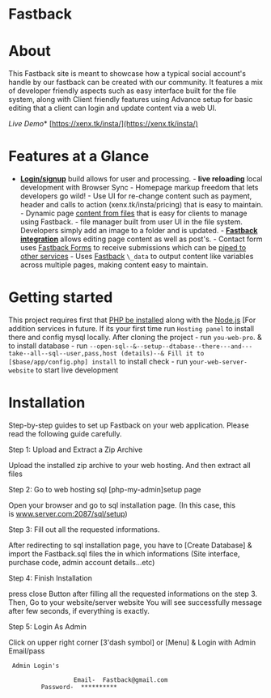 # Fastback

# About

This Fastback site is meant to showcase how a typical social account's handle by our fastback
 can be created with our community. It features a mix of developer friendly aspects such as easy interface built for the file system, along with Client friendly features using Advance setup for basic editing that a client can login and update content via a web UI.

*Live Demo** 
[https://xenx.tk/insta/](https://xenx.tk/insta/)

# Features at a Glance 
- **[Login/signup](https://xenx.tk/insta/)** build allows for user and processing. - **live reloading** local development with Browser Sync - Homepage markup freedom that lets developers go wild! - Use UI for re-change content such as payment, header and calls to action (xenx.tk/insta/pricing) that is easy to maintain. - Dynamic page [content from files](https://xenx.tk/insta/) that is easy for clients to manage using Fastback. - file manager built from user UI in the file system. Developers simply add an image to a folder and is updated. - **[Fastback integration](https://xenx.tk/insta/)** allows editing page content as well as post's. - Contact form uses [Fastback Forms](https://xenx.tk/docs/form-handling/) to receive submissions which can be [piped to other services](https://xenx.tk/docs/form-handling/#receiving-submissions) - Uses [Fastback](https://xenx.tk/docs/datafiles/) `\_data` to output content like variables across multiple pages, making content easy to maintain. 

# Getting started 
This project requires first that [PHP be installed](https://xenx.tk/docs/installation/) along with the [Node.js](https://nodejs.org/en/download/)
[For addition services in future. If its your first time run `Hosting panel` to install there and config mysql locally. After cloning the project - run `you-web-pro`. & to install database  - run `--open-sql--&--setup--dtabase--there---and---take--all--sql--user,pass,host (details)--&
Fill it to [$base/app/config.php] install` to install check - run `your-web-server-website` to start live development 

# Installation

Step-by-step guides to set up Fastback on your web application. Please read the following guide carefully.

Step 1: Upload and Extract a Zip Archive

Upload the installed zip archive to your web hosting. And then extract all files

Step 2: Go to web hosting sql [php-my-admin]setup page

Open your browser and go to sql installation page. (In this case, this is www.server.com:2087/sql/setup)

Step 3: Fill out all the requested informations.

After redirecting to sql installation page, you have to 
[Create Database] & import the Fastback.sql files  the in which informations (Site interface, purchase code, admin account details...etc)

Step 4: Finish Installation

press close Button after filling all the requested informations on the step 3. Then,
Go to your website/server website
You will see successfully message after few seconds, if everything is exactly.

Step 5: Login As Admin

Click on upper right corner [3'dash symbol] or [Menu]
& Login with  Admin Email/pass
  
     Admin Login's 
                   
                      Email-  Fastback@gmail.com
             Password-  **********



